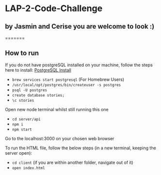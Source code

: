 # LAP-2-Code-Challenge

## by Jasmin and Cerise you are welcome to look :) 
=======
## How to run 

If you do not have postgreSQL installed on your machine, follow the steps here to install: [PostgreSQL Install](https://www.postgresql.org/download/)

- `brew services start postgresql` (For Homebrew Users)
- `/usr/local/opt/postgres/bin/createuser -s postgres`
- `psql -U postgres`
- `create database stories;`
- `\c stories` 

Open new node terminal whilst still running this one

- `cd server/api`
- `npm i`
- `npm start`

Go to the localhost:3000 on your chosen web browser 

To run the HTML file, follow the below steps (in a new terminal, keeping the server open):

- `cd client` (if you are within another folder, navigate out of it)
- `open index.html`


